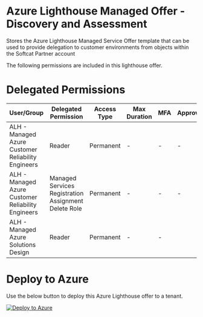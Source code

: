 # Azure Lighthouse Managed Offer - Discovery and Assessment
Stores the Azure Lighthouse Managed Service Offer template that can be used to provide delegation to customer environments from objects within the Softcat Partner account

The following permissions are included in this lighthouse offer.

# Delegated Permissions

| User/Group                                    | Delegated Permission                                 | Access Type | Max Duration | MFA   | Approvers                      |
| --------------------------------------------- | ---------------------------------------------------- | ----------- | ------------ | ---   | ------------------------------ |
| ALH - Managed Azure Customer Reliability Engineers                 | Reader                                               | Permanent   | -            | -     | -                              |
| ALH - Managed Azure Customer Reliability Engineers                 | Managed Services Registration Assignment Delete Role | Permanent   | -            | -     | -                              |
| ALH - Managed Azure Solutions Design                               | Reader                                               | Permanent   | -            | -     | 
# Deploy to Azure 

Use the below button to deploy this Azure Lighthouse offer to a tenant.

[![Deploy to Azure](https://aka.ms/deploytoazurebutton)](https://portal.azure.com/#create/Microsoft.Template/uri/https%3A%2F%2Fraw.githubusercontent.com%2FSoftcatMS%2Fazure-lighthouse-managedoffer-discovery%2Fmain%2Fproduction-lighthouse-offer-discovery.json)
